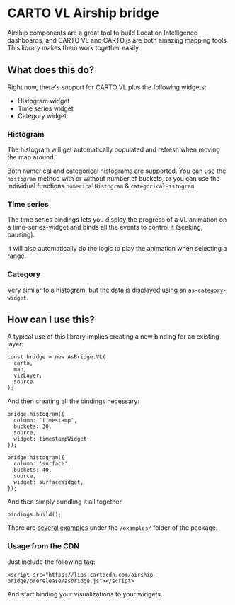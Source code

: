 # CARTO VL Airship bridge

Airship components are a great tool to build Location Intelligence dashboards, and CARTO VL and CARTO.js are both amazing mapping tools. This library makes them work together easily.

## What does this do?

Right now, there's support for CARTO VL plus the following widgets:

- Histogram widget
- Time series widget
- Category widget

### Histogram

The histogram will get automatically populated and refresh when moving the map around.

Both numerical and categorical histograms are supported. You can use the `histogram` method with or without number of buckets, or you can use the individual functions `numericalHistogram` & `categoricalHistogram`.

### Time series

The time series bindings lets you display the progress of a VL animation on a time-series-widget and binds all the events to control it (seeking, pausing).

It will also automatically do the logic to play the animation when selecting a range.

### Category

Very similar to a histogram, but the data is displayed using an `as-category-widget`.

## How can I use this?

A typical use of this library implies creating a new binding for an existing layer:

```
const bridge = new AsBridge.VL(
  carto,
  map,
  vizLayer,
  source
);
```

And then creating all the bindings necessary:

```
bridge.histogram({
  column: 'timestamp',
  buckets: 30,
  source,
  widget: timestampWidget,
});

bridge.histogram({
  column: 'surface',
  buckets: 40,
  source,
  widget: surfaceWidget,
});

```

And then simply bundling it all together

```
bindings.build();
```

There are [several examples](https://github.com/CartoDB/airship/tree/master/packages/bridge/examples) under the `/examples/` folder of the package.

### Usage from the CDN

Just include the following tag:

```
<script src="https://libs.cartocdn.com/airship-bridge/prerelease/asbridge.js"></script>
```

And start binding your visualizations to your widgets.
